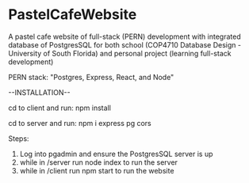 # PastelCafeWebsite

A pastel cafe website of full-stack (PERN) development with integrated database of PostgresSQL for both school (COP4710 Database Design - University of South Florida) and personal project (learning full-stack development)

PERN stack: "Postgres, Express, React, and Node"

--INSTALLATION--

cd to client and run:
npm install

cd to server and run:
npm i express pg cors


Steps:
1) Log into pgadmin and ensure the PostgresSQL server is up
2) while in /server run node index to run the server
3) while in /client run npm start to run the website
